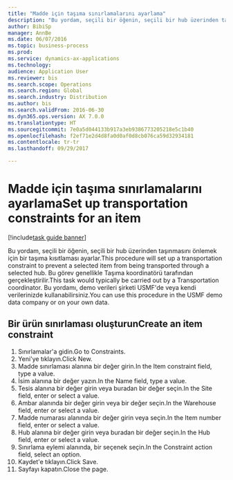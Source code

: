 ```yaml
--- 
title: "Madde için taşıma sınırlamalarını ayarlama"
description: "Bu yordam, seçili bir öğenin, seçili bir hub üzerinden taşınmasını önlemek için bir taşıma kısıtlaması ayarlar."
author: BibiSp
manager: AnnBe
ms.date: 06/07/2016
ms.topic: business-process
ms.prod: 
ms.service: dynamics-ax-applications
ms.technology: 
audience: Application User
ms.reviewer: bis
ms.search.scope: Operations
ms.search.region: Global
ms.search.industry: Distribution
ms.author: bis
ms.search.validFrom: 2016-06-30
ms.dyn365.ops.version: AX 7.0.0
ms.translationtype: HT
ms.sourcegitcommit: 7e0a5d044133b917a3eb9386773205218e5c1b40
ms.openlocfilehash: f2ef71e2d4d8fa0d0af0d8cb076ca59d32934181
ms.contentlocale: tr-tr
ms.lasthandoff: 09/29/2017

---
```

# <a name="set-up-transportation-constraints-for-an-item"></a><span data-ttu-id="53cef-103">Madde için taşıma sınırlamalarını ayarlama</span><span class="sxs-lookup"><span data-stu-id="53cef-103">Set up transportation constraints for an item</span></span>

[!include[task guide banner](../../includes/task-guide-banner.md)]

<span data-ttu-id="53cef-104">Bu yordam, seçili bir öğenin, seçili bir hub üzerinden taşınmasını önlemek için bir taşıma kısıtlaması ayarlar.</span><span class="sxs-lookup"><span data-stu-id="53cef-104">This procedure will set up a transportation constraint to prevent a selected item from being transported through a selected hub.</span></span> <span data-ttu-id="53cef-105">Bu görev genellikle Taşıma koordinatörü tarafından gerçekleştirilir.</span><span class="sxs-lookup"><span data-stu-id="53cef-105">This task would typically be carried out by a Transportation coordinator.</span></span> <span data-ttu-id="53cef-106">Bu yordamı, demo verileri şirketi USMF'de veya kendi verilerinizde kullanabilirsiniz.</span><span class="sxs-lookup"><span data-stu-id="53cef-106">You can use this procedure in the USMF demo data company or on your own data.</span></span>


## <a name="create-an-item-constraint"></a><span data-ttu-id="53cef-107">Bir ürün sınırlaması oluşturun</span><span class="sxs-lookup"><span data-stu-id="53cef-107">Create an item constraint</span></span>
1. <span data-ttu-id="53cef-108">Sınırlamalar'a gidin.</span><span class="sxs-lookup"><span data-stu-id="53cef-108">Go to Constraints.</span></span>
2. <span data-ttu-id="53cef-109">Yeni'ye tıklayın.</span><span class="sxs-lookup"><span data-stu-id="53cef-109">Click New.</span></span>
3. <span data-ttu-id="53cef-110">Madde sınırlaması alanına bir değer girin.</span><span class="sxs-lookup"><span data-stu-id="53cef-110">In the Item constraint field, type a value.</span></span>
4. <span data-ttu-id="53cef-111">İsim alanına bir değer yazın.</span><span class="sxs-lookup"><span data-stu-id="53cef-111">In the Name field, type a value.</span></span>
5. <span data-ttu-id="53cef-112">Tesis alanına bir değer girin veya buradan bir değer seçin.</span><span class="sxs-lookup"><span data-stu-id="53cef-112">In the Site field, enter or select a value.</span></span>
6. <span data-ttu-id="53cef-113">Ambar alanında bir değer girin veya bir değer seçin.</span><span class="sxs-lookup"><span data-stu-id="53cef-113">In the Warehouse field, enter or select a value.</span></span>
7. <span data-ttu-id="53cef-114">Madde numarası alanında bir değer girin veya seçin.</span><span class="sxs-lookup"><span data-stu-id="53cef-114">In the Item number field, enter or select a value.</span></span>
8. <span data-ttu-id="53cef-115">Hub alanına bir değer girin veya buradan bir değer seçin.</span><span class="sxs-lookup"><span data-stu-id="53cef-115">In the Hub field, enter or select a value.</span></span>
9. <span data-ttu-id="53cef-116">Sınırlama eylemi alanında, bir seçenek seçin.</span><span class="sxs-lookup"><span data-stu-id="53cef-116">In the Constraint action field, select an option.</span></span>
10. <span data-ttu-id="53cef-117">Kaydet'e tıklayın.</span><span class="sxs-lookup"><span data-stu-id="53cef-117">Click Save.</span></span>
11. <span data-ttu-id="53cef-118">Sayfayı kapatın.</span><span class="sxs-lookup"><span data-stu-id="53cef-118">Close the page.</span></span>



